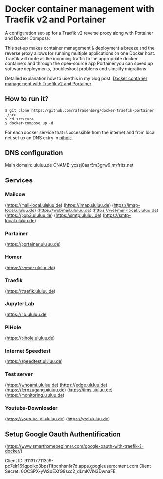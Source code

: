 # Docker container management with Traefik v2 and Portainer

A configuration set-up for a Traefik v2 reverse proxy along with Portainer and Docker Compose.

This set-up makes container management & deployment a breeze and the reverse proxy allows for running multiple applications on one Docker host. Traefik will route all the incoming traffic to the appropriate docker containers and through the open-source app Portainer you can speed up software deployments, troubleshoot problems and simplify migrations.

Detailed explanation how to use this in my blog post:
[Docker container management with Traefik v2 and Portainer](https://rafrasenberg.com/posts/docker-container-management-with-traefik-v2-and-portainer/)

## How to run it?

```
$ git clone https://github.com/rafrasenberg/docker-traefik-portainer ./src
$ cd src/core
$ docker-compose up -d
```

For each docker service that is accessible from the internet and from local net set up an DNS entry in [pihole](https://192.168.179.13/admin).

## DNS configuration

Main domain: ululuu.de
CNAME: ycssj0aar5m3grw9.myfritz.net

## Services

### Mailcow

(https://mail-local.ululuu.de)
(https://imap.ululuu.de)
(https://imap-local.ululuu.de)
(https://webmail.ululuu.de)
(https://webmail-local.ululuu.de)
(https://pop3.ululuu.de)
(https://smtp.ululuu.de)
(https://smtp-local.ululuu.de)

### Portainer

(https://portainer.ululuu.de)

### Homer

(https://homer.ululuu.de)

### Traefik

(https://traefik.ululuu.de)

### Jupyter Lab

(https://nb.ululuu.de)

### PiHole

(https://pihole.ululuu.de)

### Internet Speedtest

(https://speedtest.ululuu.de)

### Test server

(https://whoami.ululuu.de)
(https://edge.ululuu.de)
(https://fernzugang.ululuu.de)
(https://lims.ululuu.de)
(https://monitoring.ululuu.de)

### Youtube-Downloader

(https://youtube-dl.ululuu.de)
(https://ytd.ululuu.de)

## Setup Google Oauth Authentification

(https://www.smarthomebeginner.com/google-oauth-with-traefik-2-docker/)

Client ID: 911317711309-pc7elr169qpolko3bpa11fpcnhsn8r7d.apps.googleusercontent.com
Client Secret: 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
